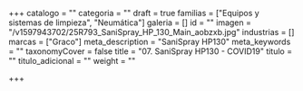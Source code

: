 +++
catalogo = ""
categoria = ""
draft = true
familias = ["Equipos y sistemas de limpieza", "Neumática"]
galeria = []
id = ""
imagen = "/v1597943702/25R793_SaniSpray_HP_130_Main_aobzxb.jpg"
industrias = []
marcas = ["Graco"]
meta_description = "SaniSpray HP130"
meta_keywords = ""
taxonomyCover = false
title = "07. SaniSpray HP130 - COVID19"
titulo = ""
titulo_adicional = ""
weight = ""

+++
